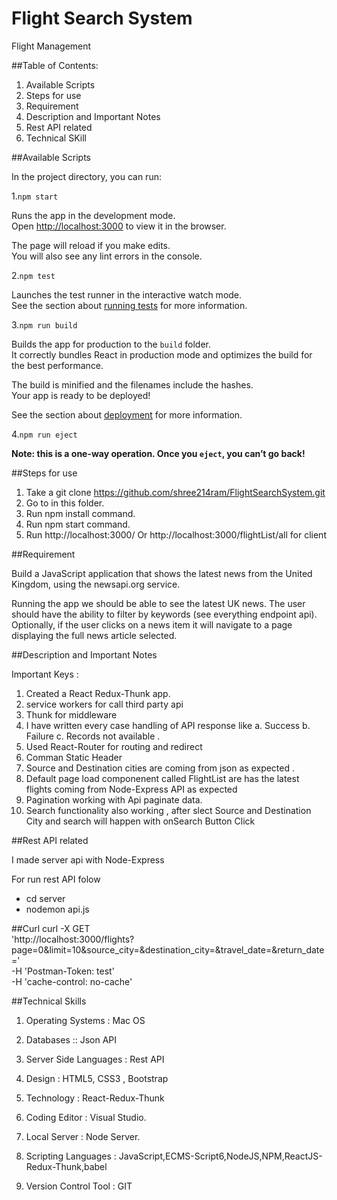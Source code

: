 # Flight Search System
Flight Management


##Table of Contents:
1. Available Scripts 
2. Steps for use 
3. Requirement
4. Description and Important Notes
5. Rest API related 
6. Technical SKill 



##Available Scripts

In the project directory, you can run:

1.`npm start`

Runs the app in the development mode.<br>
Open [http://localhost:3000](http://localhost:3000) to view it in the browser.

The page will reload if you make edits.<br>
You will also see any lint errors in the console.

2.`npm test`

Launches the test runner in the interactive watch mode.<br>
See the section about [running tests](https://facebook.github.io/create-react-app/docs/running-tests) for more information.

3.`npm run build`

Builds the app for production to the `build` folder.<br>
It correctly bundles React in production mode and optimizes the build for the best performance.

The build is minified and the filenames include the hashes.<br>
Your app is ready to be deployed!

See the section about [deployment](https://facebook.github.io/create-react-app/docs/deployment) for more information.

4.`npm run eject`

**Note: this is a one-way operation. Once you `eject`, you can’t go back!**

##Steps for use
1. Take a git clone https://github.com/shree214ram/FlightSearchSystem.git
2. Go to in this folder.
3. Run npm install command.
4. Run npm start command.
5. Run http://localhost:3000/ Or http://localhost:3000/flightList/all for client 

##Requirement

Build a JavaScript application that shows the latest news from the United Kingdom, using the newsapi.org service.

Running the app we should be able to see the latest UK news. The user should have the ability to filter by keywords (see everything endpoint api). Optionally, if the user clicks on a news item it will navigate to a page displaying the full news article selected.

##Description and Important Notes

Important Keys :

1. Created a React Redux-Thunk app.
2. service workers for call third party api
3. Thunk for middleware
4. I have written every case handling of API response like a. Success b. Failure c. Records not available . 
5. Used React-Router for routing and redirect 
6. Comman Static Header 
7. Source and Destination cities are coming from json as expected . 
8. Default page load componenent called FlightList are has the latest flights coming from Node-Express API as expected
9. Pagination working with Api paginate data.
10. Search functionality also working , after slect Source and Destination City and search will happen with onSearch Button Click 

##Rest API related 

I made server api with Node-Express 

For run rest API folow 

 * cd server
 * nodemon api.js

 ##Curl 
 curl -X GET \
  'http://localhost:3000/flights?page=0&limit=10&source_city=&destination_city=&travel_date=&return_date=' \
  -H 'Postman-Token: test' \
  -H 'cache-control: no-cache'


##Technical Skills

1. Operating Systems : Mac OS

2. Databases :: Json API

3. Server Side Languages : Rest API

4. Design : HTML5, CSS3 , Bootstrap

5. Technology : React-Redux-Thunk

6. Coding Editor : Visual Studio.

7. Local Server : Node Server.

8. Scripting Languages : JavaScript,ECMS-Script6,NodeJS,NPM,ReactJS-Redux-Thunk,babel

9. Version Control Tool : GIT


